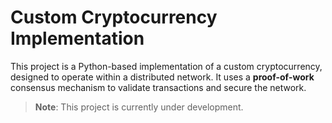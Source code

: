 # Custom Cryptocurrency Implementation

This project is a Python-based implementation of a custom cryptocurrency, designed to operate within a distributed network. It uses a **proof-of-work** consensus mechanism to validate transactions and secure the network. 

> **Note**: This project is currently under development.
